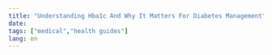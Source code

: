 ```yaml
---
title: "Understanding Hba1c And Why It Matters For Diabetes Management"
date: 
tags: ["medical","health guides"]
lang: en
---
```



